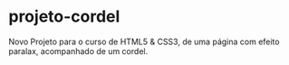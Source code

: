# projeto-cordel
Novo Projeto para o curso de HTML5 &amp; CSS3, de uma página com efeito paralax, acompanhado de um cordel.
